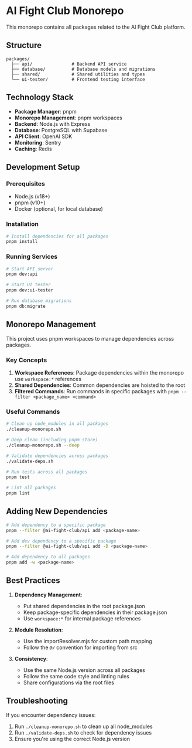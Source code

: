 # AI Fight Club Monorepo

This monorepo contains all packages related to the AI Fight Club platform.

## Structure

```
packages/
  ├── api/               # Backend API service
  ├── database/          # Database models and migrations
  ├── shared/            # Shared utilities and types
  └── ui-tester/         # Frontend testing interface
```

## Technology Stack

- **Package Manager**: pnpm
- **Monorepo Management**: pnpm workspaces
- **Backend**: Node.js with Express
- **Database**: PostgreSQL with Supabase
- **API Client**: OpenAI SDK
- **Monitoring**: Sentry
- **Caching**: Redis

## Development Setup

### Prerequisites

- Node.js (v18+)
- pnpm (v10+)
- Docker (optional, for local database)

### Installation

```bash
# Install dependencies for all packages
pnpm install
```

### Running Services

```bash
# Start API server
pnpm dev:api

# Start UI tester
pnpm dev:ui-tester

# Run database migrations
pnpm db:migrate
```

## Monorepo Management

This project uses pnpm workspaces to manage dependencies across packages.

### Key Concepts

1. **Workspace References**: Package dependencies within the monorepo use `workspace:*` references
2. **Shared Dependencies**: Common dependencies are hoisted to the root
3. **Filtered Commands**: Run commands in specific packages with `pnpm --filter <package_name> <command>`

### Useful Commands

```bash
# Clean up node_modules in all packages
./cleanup-monorepo.sh

# Deep clean (including pnpm store)
./cleanup-monorepo.sh --deep

# Validate dependencies across packages
./validate-deps.sh

# Run tests across all packages
pnpm test

# Lint all packages
pnpm lint
```

## Adding New Dependencies

```bash
# Add dependency to a specific package
pnpm --filter @ai-fight-club/api add <package-name>

# Add dev dependency to a specific package
pnpm --filter @ai-fight-club/api add -D <package-name>

# Add dependency to all packages
pnpm add -w <package-name>
```

## Best Practices

1. **Dependency Management**:
   - Put shared dependencies in the root package.json
   - Keep package-specific dependencies in their package.json
   - Use `workspace:*` for internal package references

2. **Module Resolution**:
   - Use the importResolver.mjs for custom path mapping
   - Follow the `@/` convention for importing from src

3. **Consistency**:
   - Use the same Node.js version across all packages
   - Follow the same code style and linting rules
   - Share configurations via the root files

## Troubleshooting

If you encounter dependency issues:

1. Run `./cleanup-monorepo.sh` to clean up all node_modules
2. Run `./validate-deps.sh` to check for dependency issues
3. Ensure you're using the correct Node.js version 
